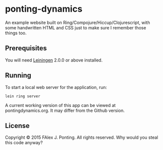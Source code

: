 # ponting-dynamics

An example website built on Ring/Compojure/Hiccup/Clojurescript, with some handwritten HTML and CSS just to make sure I remember those things too.

## Prerequisites

You will need [Leiningen][] 2.0.0 or above installed.

[leiningen]: https://github.com/technomancy/leiningen

## Running

To start a local web server for the application, run:

    lein ring server

A current working version of this app can be viewed at pontingdynamics.org.  It may differ from the Github version.

## License

Copyright © 2015 FAlex J. Ponting.  All rights reserved.  Why would you steal this code anyway?

